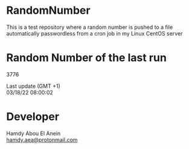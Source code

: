 # RandomNumber    
This is a test repository where a random number is pushed to a file automatically passwordless from a cron job in my Linux CentOS server    
# Random Number of the last run   
3776
      
Last update (GMT +1)    
03/18/22 08:00:02
# Developer    
Hamdy Abou El Anein   
hamdy.aea@protonmail.com
